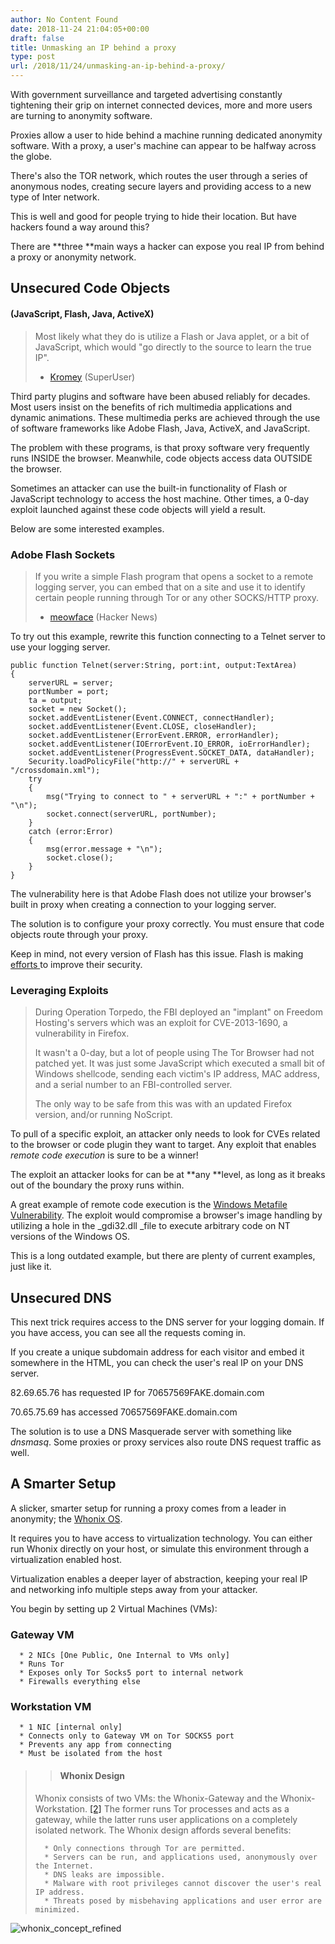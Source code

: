 ```yaml
---
author: No Content Found
date: 2018-11-24 21:04:05+00:00
draft: false
title: Unmasking an IP behind a proxy
type: post
url: /2018/11/24/unmasking-an-ip-behind-a-proxy/
---
```


With government surveillance and targeted advertising constantly tightening their grip on internet connected devices, more and more users are turning to anonymity software.

Proxies allow a user to hide behind a machine running dedicated anonymity software. With a proxy, a user's machine can appear to be halfway across the globe.

There's also the TOR network, which routes the user through a series of anonymous nodes, creating secure layers and providing access to a new type of Inter network.

This is well and good for people trying to hide their location. But have hackers found a way around this?

There are **three **main ways a hacker can expose you real IP from behind a proxy or anonymity network.


## Unsecured Code Objects




#### (JavaScript, Flash, Java, ActiveX)




<blockquote>Most likely what they do is utilize a Flash or Java applet, or a bit of JavaScript, which would "go directly to the source to learn the true IP".

- [Kromey](https://superuser.com/users/74087/kromey) (SuperUser)</blockquote>


Third party plugins and software have been abused reliably for decades. Most users insist on the benefits of rich multimedia applications and dynamic animations. These multimedia perks are achieved through the use of software frameworks like Adobe Flash, Java, ActiveX, and JavaScript.

The problem with these programs, is that proxy software very frequently runs INSIDE the browser. Meanwhile, code objects access data OUTSIDE the browser.

Sometimes an attacker can use the built-in functionality of Flash or JavaScript technology to access the host machine. Other times, a 0-day exploit launched against these code objects will yield a result.

Below are some interested examples.


### Adobe Flash Sockets




<blockquote>If you write a simple Flash program that opens a socket to a remote logging server, you can embed that on a site and use it to identify certain people running through Tor or any other SOCKS/HTTP proxy.

- [meowface](https://news.ycombinator.com/user?id=meowface) (Hacker News)</blockquote>


To try out this example, rewrite this function connecting to a Telnet server to use your logging server.

    
    public function Telnet(server:String, port:int, output:TextArea) 
    { 
        serverURL = server; 
        portNumber = port; 
        ta = output; 
        socket = new Socket(); 
        socket.addEventListener(Event.CONNECT, connectHandler); 
        socket.addEventListener(Event.CLOSE, closeHandler); 
        socket.addEventListener(ErrorEvent.ERROR, errorHandler); 
        socket.addEventListener(IOErrorEvent.IO_ERROR, ioErrorHandler); 
        socket.addEventListener(ProgressEvent.SOCKET_DATA, dataHandler); 
        Security.loadPolicyFile("http://" + serverURL + "/crossdomain.xml"); 
        try 
        { 
            msg("Trying to connect to " + serverURL + ":" + portNumber + "\n"); 
            socket.connect(serverURL, portNumber); 
        } 
        catch (error:Error) 
        { 
            msg(error.message + "\n"); 
            socket.close(); 
        } 
    }


The vulnerability here is that Adobe Flash does not utilize your browser's built in proxy when creating a connection to your logging server.

The solution is to configure your proxy correctly. You must ensure that code objects route through your proxy.

Keep in mind, not every version of Flash has this issue. Flash is making [efforts ](https://www.adobe.com/devnet/security/articles/flash-player-sandbox-bridge.html)to improve their security.


### Leveraging Exploits




<blockquote>During Operation Torpedo, the FBI deployed an "implant" on Freedom Hosting's servers which was an exploit for CVE-2013-1690, a vulnerability in Firefox.

It wasn't a 0-day, but a lot of people using The Tor Browser had not patched yet. It was just some JavaScript which executed a small bit of Windows shellcode, sending each victim's IP address, MAC address, and a serial number to an FBI-controlled server.

The only way to be safe from this was with an updated Firefox version, and/or running NoScript.</blockquote>


To pull of a specific exploit, an attacker only needs to look for CVEs related to the browser or code plugin they want to target. Any exploit that enables _remote code execution_ is sure to be a winner!

The exploit an attacker looks for can be at **any **level, as long as it breaks out of the boundary the proxy runs within.

A great example of remote code execution is the [Windows Metafile Vulnerability](https://en.wikipedia.org/wiki/Windows_Metafile_vulnerability). The exploit would compromise a browser's image handling by utilizing a hole in the _gdi32.dll _file to execute arbitrary code on NT versions of the Windows OS.

This is a long outdated example, but there are plenty of current examples, just like it.


## Unsecured DNS


This next trick requires access to the DNS server for your logging domain. If you have access, you can see all the requests coming in.

If you create a unique subdomain address for each visitor and embed it somewhere in the HTML, you can check the user's real IP on your DNS server.

82.69.65.76 has requested IP for 70657569FAKE.domain.com

70.65.75.69 has accessed 70657569FAKE.domain.com

The solution is to use a DNS Masquerade server with something like _dnsmasq_. Some proxies or proxy services also route DNS request traffic as well.


## A Smarter Setup


A slicker, smarter setup for running a proxy comes from a leader in anonymity; the [Whonix OS](https://www.whonix.org/wiki/Main_Page).

It requires you to have access to virtualization technology. You can either run Whonix directly on your host, or simulate this environment through a virtualization enabled host.

Virtualization enables a deeper layer of abstraction, keeping your real IP and networking info multiple steps away from your attacker.

You begin by setting up 2 Virtual Machines (VMs):


### **Gateway VM**





	  * 2 NICs [One Public, One Internal to VMs only]
	  * Runs Tor
	  * Exposes only Tor Socks5 port to internal network
	  * Firewalls everything else



### **Workstation VM**





	  * 1 NIC [internal only]
	  * Connects only to Gateway VM on Tor SOCKS5 port
	  * Prevents any app from connecting
	  * Must be isolated from the host



<blockquote>

> 
> #### Whonix Design
> 
> 
Whonix consists of two VMs: the Whonix-Gateway and the Whonix-Workstation. [[2]](https://www.whonix.org/wiki/Main_Page#cite_note-2) The former runs Tor processes and acts as a gateway, while the latter runs user applications on a completely isolated network. The Whonix design affords several benefits:

> 
> 
	  * Only connections through Tor are permitted.
	  * Servers can be run, and applications used, anonymously over the Internet.
	  * DNS leaks are impossible.
	  * Malware with root privileges cannot discover the user's real IP address.
	  * Threats posed by misbehaving applications and user error are minimized.

</blockquote>


![whonix_concept_refined](https://haquor.files.wordpress.com/2018/11/whonix_concept_refined.jpg)

